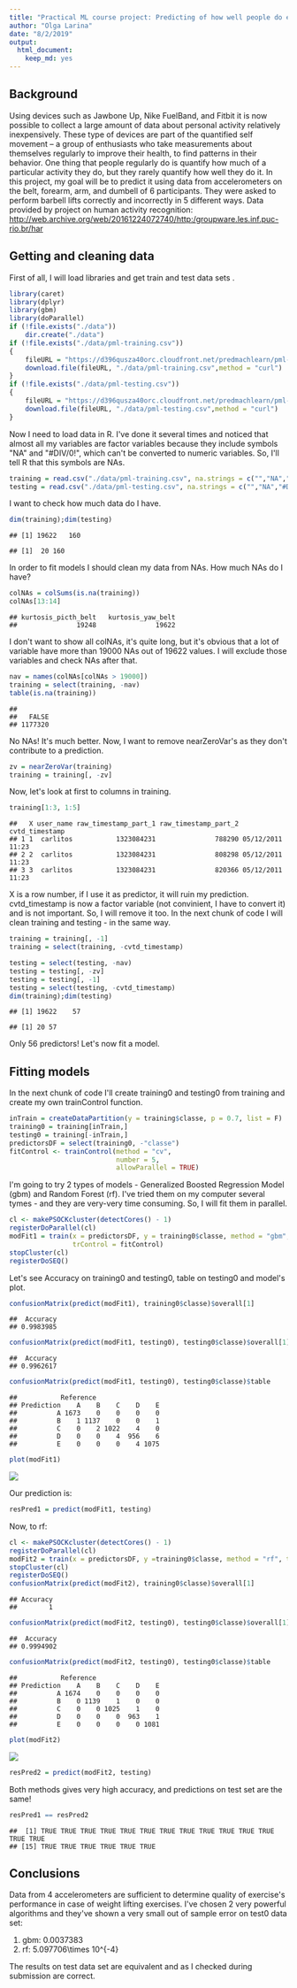 ```yaml
---
title: "Practical ML course project: Predicting of how well people do exercises"
author: "Olga Larina"
date: "8/2/2019"
output: 
  html_document: 
    keep_md: yes
---
```




## Background
Using devices such as Jawbone Up, Nike FuelBand, and Fitbit it is now possible to collect a large amount of data about personal activity relatively inexpensively. These type of devices are part of the quantified self movement – a group of enthusiasts who take measurements about themselves regularly to improve their health, to find patterns in their behavior. One thing that people regularly do is quantify how much of a particular activity they do, but they rarely quantify how well they do it. In this project, my goal will be to predict it using data from accelerometers on the belt, forearm, arm, and dumbell of 6 participants. They were asked to perform barbell lifts correctly and incorrectly in 5 different ways. Data provided by project on human activity recognition: http://web.archive.org/web/20161224072740/http:/groupware.les.inf.puc-rio.br/har

## Getting and cleaning data
First of all, I will load libraries and get train and test data sets    .

```r
library(caret)
library(dplyr)
library(gbm)
library(doParallel)
if (!file.exists("./data"))
    dir.create("./data")
if (!file.exists("./data/pml-training.csv"))
{
    fileURL = "https://d396qusza40orc.cloudfront.net/predmachlearn/pml-training.csv"
    download.file(fileURL, "./data/pml-training.csv",method = "curl")
}
if (!file.exists("./data/pml-testing.csv"))
{
    fileURL = "https://d396qusza40orc.cloudfront.net/predmachlearn/pml-testing.csv"
    download.file(fileURL, "./data/pml-testing.csv",method = "curl")
}
```
Now I need to load data in R. I've done it several times and noticed that almost all
my variables are factor variables because they include symbols "NA" and "#DIV/0!",
which can't be converted to numeric variables. So, I'll tell R that this symbols
are NAs.

```r
training = read.csv("./data/pml-training.csv", na.strings = c("","NA","#DIV/0!"))
testing = read.csv("./data/pml-testing.csv", na.strings = c("","NA","#DIV/0!"))
```
I want to check how much data do I have.

```r
dim(training);dim(testing)
```

```
## [1] 19622   160
```

```
## [1]  20 160
```
In order to fit models I should clean my data from NAs. How much NAs do I have?

```r
colNAs = colSums(is.na(training))
colNAs[13:14]
```

```
## kurtosis_picth_belt   kurtosis_yaw_belt 
##               19248               19622
```
I don't want to show all colNAs, it's quite long, but it's obvious that a lot of
variable have more than 19000 NAs out of 19622 values. I will exclude
those variables and check NAs after that.

```r
nav = names(colNAs[colNAs > 19000])
training = select(training, -nav)
table(is.na(training))
```

```
## 
##   FALSE 
## 1177320
```
No NAs! It's much better. Now, I want to remove nearZeroVar's as they don't contribute
to a prediction.

```r
zv = nearZeroVar(training)
training = training[, -zv]
```
Now, let's look at first to columns in training.

```r
training[1:3, 1:5]
```

```
##   X user_name raw_timestamp_part_1 raw_timestamp_part_2   cvtd_timestamp
## 1 1  carlitos           1323084231               788290 05/12/2011 11:23
## 2 2  carlitos           1323084231               808298 05/12/2011 11:23
## 3 3  carlitos           1323084231               820366 05/12/2011 11:23
```
X is a row number, if I use it as predictor, it will ruin my prediction. cvtd_timestamp
is now a factor variable (not convinient, I have to convert it) and is not important. So,
I will remove it too. In the next chunk of code I will clean training and testing - in the
same way.

```r
training = training[, -1]
training = select(training, -cvtd_timestamp)

testing = select(testing, -nav)
testing = testing[, -zv]
testing = testing[, -1]
testing = select(testing, -cvtd_timestamp)
dim(training);dim(testing)
```

```
## [1] 19622    57
```

```
## [1] 20 57
```
Only 56 predictors! Let's now fit a model.

## Fitting models
In the next chunk of code I'll create training0 and testing0 from training and create
my own trainControl function.

```r
inTrain = createDataPartition(y = training$classe, p = 0.7, list = F)
training0 = training[inTrain,]
testing0 = training[-inTrain,]
predictorsDF = select(training0, -"classe")
fitControl <- trainControl(method = "cv",
                           number = 5,
                           allowParallel = TRUE)
```
I'm going to try 2 types of models - Generalized Boosted Regression Model (gbm) and
Random Forest (rf). I've tried them on my computer several tymes - and they are
very-very time consuming. So, I will fit them in parallel.

```r
cl <- makePSOCKcluster(detectCores() - 1)
registerDoParallel(cl)
modFit1 = train(x = predictorsDF, y = training0$classe, method = "gbm", verbose = F,
                trControl = fitControl)
stopCluster(cl)
registerDoSEQ()
```
Let's see Accuracy on training0 and testing0, table on testing0 and model's plot.

```r
confusionMatrix(predict(modFit1), training0$classe)$overall[1]
```

```
##  Accuracy 
## 0.9983985
```

```r
confusionMatrix(predict(modFit1, testing0), testing0$classe)$overall[1]
```

```
##  Accuracy 
## 0.9962617
```

```r
confusionMatrix(predict(modFit1, testing0), testing0$classe)$table
```

```
##           Reference
## Prediction    A    B    C    D    E
##          A 1673    0    0    0    0
##          B    1 1137    0    0    1
##          C    0    2 1022    4    0
##          D    0    0    4  956    6
##          E    0    0    0    4 1075
```

```r
plot(modFit1)
```

![](index_files/figure-html/unnamed-chunk-11-1.png)<!-- -->

Our prediction is:

```r
resPred1 = predict(modFit1, testing)
```
Now, to rf:

```r
cl <- makePSOCKcluster(detectCores() - 1)
registerDoParallel(cl)
modFit2 = train(x = predictorsDF, y =training0$classe, method = "rf", trControl = fitControl)
stopCluster(cl)
registerDoSEQ()
confusionMatrix(predict(modFit2), training0$classe)$overall[1]
```

```
## Accuracy 
##        1
```

```r
confusionMatrix(predict(modFit2, testing0), testing0$classe)$overall[1]
```

```
##  Accuracy 
## 0.9994902
```

```r
confusionMatrix(predict(modFit2, testing0), testing0$classe)$table
```

```
##           Reference
## Prediction    A    B    C    D    E
##          A 1674    0    0    0    0
##          B    0 1139    1    0    0
##          C    0    0 1025    1    0
##          D    0    0    0  963    1
##          E    0    0    0    0 1081
```

```r
plot(modFit2)
```

![](index_files/figure-html/unnamed-chunk-14-1.png)<!-- -->

```r
resPred2 = predict(modFit2, testing)
```

Both methods gives very high accuracy, and predictions on test set are the same!

```r
resPred1 == resPred2
```

```
##  [1] TRUE TRUE TRUE TRUE TRUE TRUE TRUE TRUE TRUE TRUE TRUE TRUE TRUE TRUE
## [15] TRUE TRUE TRUE TRUE TRUE TRUE
```

## Conclusions
Data from 4 accelerometers are sufficient to determine quality of exercise's performance
in case of weight lifting exercises. I've chosen 2 very powerful algorithms and they've
shown a very small out of sample error on test0 data set:

1. gbm: 0.0037383
2. rf: 5.097706\times 10^{-4}

The results on test data set are equivalent and as I checked during submission are correct.
